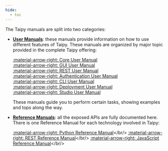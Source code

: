 ```yaml
---
hide:
  - toc
---
```


The Taipy manuals are split into two categories:

- [**User Manuals**](usermans/index.md): these manuals provide information on how to use different
   features of Taipy. These manuals are organized by major topic provided in the complete Taipy
   offering:

    [:material-arrow-right: Core User Manual](core/index.md)<br/>
    [:material-arrow-right: GUI User Manual](gui/index.md)<br/>
    [:material-arrow-right: REST User Manual](rest/index.md)<br/>
    [:material-arrow-right: Authentication User Manual](auth/index.md)<br/>
    [:material-arrow-right: CLI User Manual](cli/index.md)<br/>
    [:material-arrow-right: Deployment User Manual](run-deploy/index.md)<br/>
    [:material-arrow-right: Studio User Manual](studio/index.md)<br/>

   These manuals guide you to perform certain tasks, showing examples and tops along the way.

- [**Reference Manuals**](refmans/index.md): all the exposed APIs are fully documented here.<br/>
   There is one Reference Manual for each technology involved in Taipy:

    [:material-arrow-right: Python Reference Manual](reference/index.md)</br/>
    [:material-arrow-right: REST Reference Manual](reference_rest/index.md)</br/>
    [:material-arrow-right: JavaScript Reference Manual](reference_guiext/index.md)</br/> 
